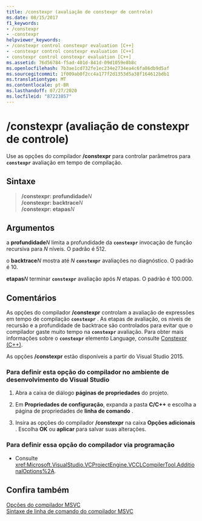 ```yaml
---
title: /constexpr (avaliação de constexpr de controle)
ms.date: 08/15/2017
f1_keywords:
- /constexpr
- -constexpr
helpviewer_keywords:
- /constexpr control constexpr evaluation [C++]
- -constexpr control constexpr evaluation [C++]
- constexpr control constexpr evaluation [C++]
ms.assetid: 76d56784-f5ad-401d-841d-09d1059e8b8c
ms.openlocfilehash: 7b3ae1cd732fe1ec234e2734ea4c6fa86db9d5af
ms.sourcegitcommit: 1f009ab0f2cc4a177f2d1353d5a38f164612bdb1
ms.translationtype: MT
ms.contentlocale: pt-BR
ms.lasthandoff: 07/27/2020
ms.locfileid: "87223857"
---
```

# <a name="constexpr-control-constexpr-evaluation"></a>/constexpr (avaliação de constexpr de controle)

Use as opções do compilador **/constexpr** para controlar parâmetros para **`constexpr`** avaliação em tempo de compilação.

## <a name="syntax"></a>Sintaxe

> **/constexpr: profundidade**<em>N</em>\
> **/constexpr: backtrace**<em>N</em>\
> **/constexpr: etapas**<em>N</em>

## <a name="arguments"></a>Argumentos

a **profundidade**<em>N</em> limita a profundidade da **`constexpr`** invocação de função recursiva para *N* níveis. O padrão é 512.

o **backtrace**<em>N</em> mostra até *N* **`constexpr`** avaliações no diagnóstico. O padrão é 10.

**etapas**<em>N</em> terminar **`constexpr`** avaliação após *N* etapas. O padrão é 100.000.

## <a name="remarks"></a>Comentários

As opções do compilador **/constexpr** controlam a avaliação de expressões em tempo de compilação **`constexpr`** . As etapas de avaliação, os níveis de recursão e a profundidade de backtrace são controlados para evitar que o compilador gaste muito tempo na **`constexpr`** avaliação. Para obter mais informações sobre o **`constexpr`** elemento Language, consulte [Constexpr (C++)](../../cpp/constexpr-cpp.md).

As opções **/constexpr** estão disponíveis a partir do Visual Studio 2015.

### <a name="to-set-this-compiler-option-in-the-visual-studio-development-environment"></a>Para definir esta opção do compilador no ambiente de desenvolvimento do Visual Studio

1. Abra a caixa de diálogo **páginas de propriedades** do projeto.

2. Em **Propriedades de configuração**, expanda a pasta **C/C++** e escolha a página de propriedades de **linha de comando** .

3. Insira as opções do compilador **/constexpr** na caixa **Opções adicionais** . Escolha **OK** ou **aplicar** para salvar suas alterações.

### <a name="to-set-this-compiler-option-programmatically"></a>Para definir essa opção do compilador via programação

- Consulte <xref:Microsoft.VisualStudio.VCProjectEngine.VCCLCompilerTool.AdditionalOptions%2A>.

## <a name="see-also"></a>Confira também

[Opções do compilador MSVC](compiler-options.md)<br/>
[Sintaxe de linha de comando do compilador MSVC](compiler-command-line-syntax.md)
